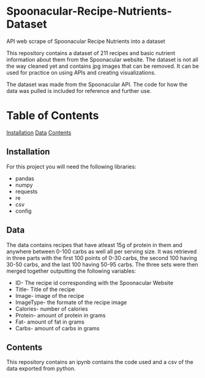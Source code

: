 # Spoonacular-Recipe-Nutrients-Dataset
API web scrape of Spoonacular Recipe Nutrients into a dataset


This repository contains a dataset of 211 recipes and basic nutrient information about them from the Spoonacular website. The dataset is not all the way cleaned yet and contains jpg images that can be removed. It can be used for practice on using APIs and creating visualizations.

The dataset was made from the Spoonacular API. The code for how the data was pulled is included for reference and further use. 


# Table of Contents
[Installation](#Installation)
[Data](#Data)
[Contents](#Contents)


## Installation
For this project you will need the following libraries:
* pandas
* numpy
* requests
* re
* csv 
* config

## Data
The data contains recipes that have atleast 15g of protein in them and anywhere between 0-100 carbs as well  all per serving size. It was retrieved in three parts with the first 100 points of 0-30 carbs, the second 100 having 30-50 carbs, and the last 100 having 50-95 carbs. The three sets were then merged together outputting the following variables:

* ID- The recipe id corresponding with the Spoonacular Website
* Title- Title of the recipe
* Image- image of the recipe
* ImageType- the formate of the recipe image
* Calories- number of calories
* Protein- amount of protein in grams
* Fat- amount of fat in grams
* Carbs- amount of carbs in grams

## Contents 
This repository contains an ipynb contains the code used and a csv of the data exported from python.

